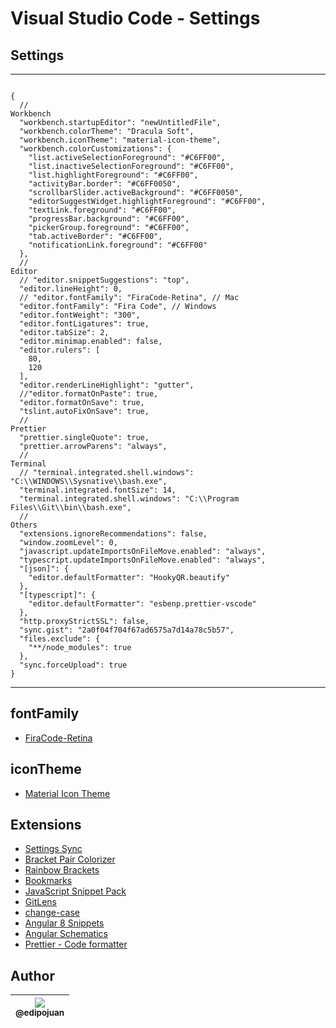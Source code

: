 # Visual Studio Code - Settings

## Settings

---

```

{
  //                                                                 Workbench
  "workbench.startupEditor": "newUntitledFile",
  "workbench.colorTheme": "Dracula Soft",
  "workbench.iconTheme": "material-icon-theme",
  "workbench.colorCustomizations": {
    "list.activeSelectionForeground": "#C6FF00",
    "list.inactiveSelectionForeground": "#C6FF00",
    "list.highlightForeground": "#C6FF00",
    "activityBar.border": "#C6FF0050",
    "scrollbarSlider.activeBackground": "#C6FF0050",
    "editorSuggestWidget.highlightForeground": "#C6FF00",
    "textLink.foreground": "#C6FF00",
    "progressBar.background": "#C6FF00",
    "pickerGroup.foreground": "#C6FF00",
    "tab.activeBorder": "#C6FF00",
    "notificationLink.foreground": "#C6FF00"
  },
  //                                                                    Editor
  // "editor.snippetSuggestions": "top",
  "editor.lineHeight": 0,
  // "editor.fontFamily": "FiraCode-Retina", // Mac
  "editor.fontFamily": "Fira Code", // Windows
  "editor.fontWeight": "300",
  "editor.fontLigatures": true,
  "editor.tabSize": 2,
  "editor.minimap.enabled": false,
  "editor.rulers": [
    80,
    120
  ],
  "editor.renderLineHighlight": "gutter",
  //"editor.formatOnPaste": true,
  "editor.formatOnSave": true,
  "tslint.autoFixOnSave": true,
  //                                                                  Prettier
  "prettier.singleQuote": true,
  "prettier.arrowParens": "always",
  //                                                                  Terminal
  // "terminal.integrated.shell.windows": "C:\\WINDOWS\\Sysnative\\bash.exe",
  "terminal.integrated.fontSize": 14,
  "terminal.integrated.shell.windows": "C:\\Program Files\\Git\\bin\\bash.exe",
  //                                                                    Others
  "extensions.ignoreRecommendations": false,
  "window.zoomLevel": 0,
  "javascript.updateImportsOnFileMove.enabled": "always",
  "typescript.updateImportsOnFileMove.enabled": "always",
  "[json]": {
    "editor.defaultFormatter": "HookyQR.beautify"
  },
  "[typescript]": {
    "editor.defaultFormatter": "esbenp.prettier-vscode"
  },
  "http.proxyStrictSSL": false,
  "sync.gist": "2a0f04f704f67ad6575a7d14a78c5b57",
  "files.exclude": {
    "**/node_modules": true
  },
  "sync.forceUpload": true
}

```

---

## fontFamily

- [FiraCode-Retina](https://github.com/tonsky/FiraCode)

## iconTheme

- [Material Icon Theme](https://marketplace.visualstudio.com/items?itemName=PKief.material-icon-theme)

## Extensions

- [Settings Sync](https://marketplace.visualstudio.com/items?itemName=Shan.code-settings-sync)
- [Bracket Pair Colorizer](https://marketplace.visualstudio.com/items?itemName=CoenraadS.bracket-pair-colorizer)
- [Rainbow Brackets](https://marketplace.visualstudio.com/items?itemName=2gua.rainbow-brackets)
- [Bookmarks](https://marketplace.visualstudio.com/items?itemName=alefragnani.Bookmarks)
- [JavaScript Snippet Pack](https://marketplace.visualstudio.com/items?itemName=akamud.vscode-javascript-snippet-pack)
- [GitLens](https://marketplace.visualstudio.com/items?itemName=eamodio.gitlens)
- [change-case](https://marketplace.visualstudio.com/items?itemName=wmaurer.change-case)
- [Angular 8 Snippets](https://marketplace.visualstudio.com/items?itemName=Mikael.Angular-BeastCode)
- [Angular Schematics](https://marketplace.visualstudio.com/items?itemName=cyrilletuzi.angular-schematics)
- [Prettier - Code formatter](https://marketplace.visualstudio.com/items?itemName=esbenp.prettier-vscode)

## Author

| [<img src="https://avatars1.githubusercontent.com/u/9813896?v=4&s=115"><br><sub>@edipojuan</sub>](https://github.com/edipojuan) |
| :-----------------------------------------------------------------------------------------------------------------------------: |

